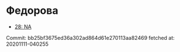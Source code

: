 # Федорова
- [28: NA](28.md)

Commit: bb25bf3675ed36a302ad864d61e270113aa82469
 fetched at: 20201111-040255

